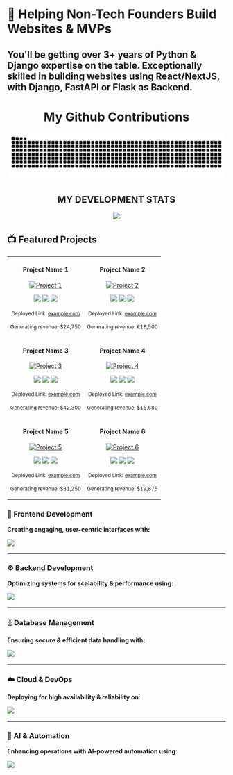 # 🚀 Helping Non-Tech Founders Build Websites & MVPs
## You'll be getting over 3+ years of Python & Django expertise on the table. Exceptionally skilled in building websites using React/NextJS, with Django, FastAPI or Flask as Backend.

<div align="center">
<h1>My Github Contributions</h1>
  <picture>
    <source media="(prefers-color-scheme: dark)" srcset="https://github.com/TalhaBruh/Github-ReadME/blob/output/github-contribution-grid-snake-dark.svg" />
    <source media="(prefers-color-scheme: light)" srcset="https://github.com/TalhaBruh/Github-ReadME/blob/output/github-contribution-grid-snake.svg" />
    <img alt="github-snake" src="https://github.com/TalhaBruh/Github-ReadME/blob/output/github-contribution-grid-snake.svg" />
  </picture></br>
</div>

<div align=center> 
  <h2>MY DEVELOPMENT STATS</h2>
  <img src="https://github-profile-summary-cards.vercel.app/api/cards/profile-details?username=TalhaBruh&theme=algolia">
</div>

## 📺 Featured Projects

<div align="center">
  <table>
    <tr>
      <td align="center">
        <h4>Project Name 1</h4>
        <a href="https://www.youtube.com/watch?v=Z11_ceId5HE">
          <img src="https://img.youtube.com/vi/Z11_ceId5HE/0.jpg" width="480" height="320" alt="Project 1">
        </a>
        <p>
          <img src="https://skillicons.dev/icons?i=react" height="40">
          <img src="https://skillicons.dev/icons?i=nextjs" height="40">
          <img src="https://skillicons.dev/icons?i=tailwind" height="40">
        </p>
        <p><small>Deployed Link: <a href="#">example.com</a></small></p>
        <p><small>Generating revenue: $24,750</small></p>
      </td>
      <td align="center">
        <h4>Project Name 2</h4>
        <a href="https://www.youtube.com/watch?v=Z11_ceId5HE">
          <img src="https://img.youtube.com/vi/Z11_ceId5HE/0.jpg" width="480" height="320" alt="Project 2">
        </a>
        <p>
          <img src="https://skillicons.dev/icons?i=django" height="40">
          <img src="https://skillicons.dev/icons?i=python" height="40">
          <img src="https://skillicons.dev/icons?i=postgres" height="40">
        </p>
        <p><small>Deployed Link: <a href="#">example.com</a></small></p>
        <p><small>Generating revenue: €18,500</small></p>
      </td>
    </tr>
    <tr>
      <td align="center">
        <h4>Project Name 3</h4>
        <a href="https://www.youtube.com/watch?v=Z11_ceId5HE">
          <img src="https://img.youtube.com/vi/Z11_ceId5HE/0.jpg" width="480" height="320" alt="Project 3">
        </a>
        <p>
          <img src="https://skillicons.dev/icons?i=fastapi" height="40">
          <img src="https://skillicons.dev/icons?i=typescript" height="40">
          <img src="https://skillicons.dev/icons?i=mongodb" height="40">
        </p>
        <p><small>Deployed Link: <a href="#">example.com</a></small></p>
        <p><small>Generating revenue: $42,300</small></p>
      </td>
      <td align="center">
        <h4>Project Name 4</h4>
        <a href="https://www.youtube.com/watch?v=Z11_ceId5HE">
          <img src="https://img.youtube.com/vi/Z11_ceId5HE/0.jpg" width="480" height="320" alt="Project 4">
        </a>
        <p>
          <img src="https://skillicons.dev/icons?i=nodejs" height="40">
          <img src="https://skillicons.dev/icons?i=express" height="40">
          <img src="https://skillicons.dev/icons?i=firebase" height="40">
        </p>
        <p><small>Deployed Link: <a href="#">example.com</a></small></p>
        <p><small>Generating revenue: $15,680</small></p>
      </td>
    </tr>
    <tr>
      <td align="center">
        <h4>Project Name 5</h4>
        <a href="https://www.youtube.com/watch?v=Z11_ceId5HE">
          <img src="https://img.youtube.com/vi/Z11_ceId5HE/0.jpg" width="480" height="320" alt="Project 5">
        </a>
        <p>
          <img src="https://skillicons.dev/icons?i=react" height="40">
          <img src="https://skillicons.dev/icons?i=flask" height="40">
          <img src="https://skillicons.dev/icons?i=aws" height="40">
        </p>
        <p><small>Deployed Link: <a href="#">example.com</a></small></p>
        <p><small>Generating revenue: $31,250</small></p>
      </td>
      <td align="center">
        <h4>Project Name 6</h4>
        <a href="https://www.youtube.com/watch?v=Z11_ceId5HE">
          <img src="https://img.youtube.com/vi/Z11_ceId5HE/0.jpg" width="480" height="320" alt="Project 6">
        </a>
        <p>
          <img src="https://skillicons.dev/icons?i=nextjs" height="40">
          <img src="https://skillicons.dev/icons?i=tailwind" height="40">
          <img src="https://skillicons.dev/icons?i=vercel" height="40">
        </p>
        <p><small>Deployed Link: <a href="#">example.com</a></small></p>
        <p><small>Generating revenue: $19,875</small></p>
      </td>
    </tr>
  </table>
</div>

### 🎨 Frontend Development  
**Creating engaging, user-centric interfaces with:**  
<p align="left">
  <img src="https://skillicons.dev/icons?i=typescript,nextjs,react,tailwind" height="40">
</p>

---

### ⚙️ Backend Development  
**Optimizing systems for scalability & performance using:**  
<p align="left">
  <img src="https://skillicons.dev/icons?i=python,django,nodejs,flask,fastapi" height="40">
</p>

---

### 🗄️ Database Management  
**Ensuring secure & efficient data handling with:**  
<p align="left">
  <img src="https://skillicons.dev/icons?i=postgres,mongo,firebase,mysql,sqlite" height="40">
</p>

---

### ☁️ Cloud & DevOps  
**Deploying for high availability & reliability on:**  
<p align="left">
  <img src="https://skillicons.dev/icons?i=aws,azure,kubernetes,docker,vercel,netlify" height="40">
</p>

---

### 🤖 AI & Automation  
**Enhancing operations with AI-powered automation using:**  
<p align="left">
  <img src="https://skillicons.dev/icons?i=pytorch,redux,tensorflow,selenium" height="40">
</p>
